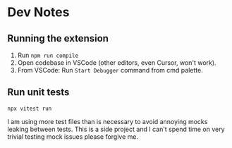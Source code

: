 # Dev Notes

## Running the extension

1. Run `npm run compile`
2. Open codebase in VSCode (other editors, even Cursor, won't work).
3. From VSCode: Run `Start Debugger` command from cmd palette.

## Run unit tests

`npx vitest run`

I am using more test files than is necessary to avoid annoying mocks leaking between tests.
This is a side project and I can't spend time on very trivial testing mock issues please forgive me.
